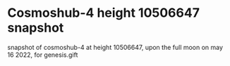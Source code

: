 # Cosmoshub-4 height 10506647 snapshot

snapshot of cosmoshub-4 at height 10506647, upon the full moon on may 16 2022, for genesis.gift
